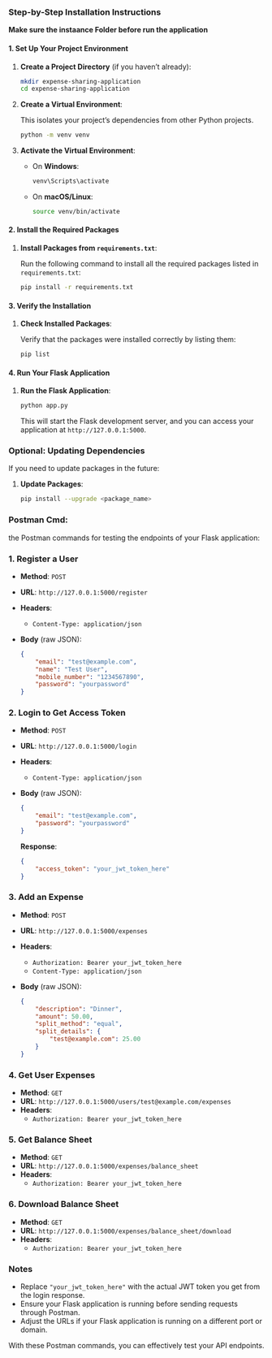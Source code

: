 ### Step-by-Step Installation Instructions

**Make sure the instaance Folder before run the application**

#### 1. **Set Up Your Project Environment**

1. **Create a Project Directory** (if you haven’t already):

    ```bash
    mkdir expense-sharing-application
    cd expense-sharing-application
    ```

2. **Create a Virtual Environment**:

    This isolates your project’s dependencies from other Python projects.

    ```bash
    python -m venv venv
    ```

3. **Activate the Virtual Environment**:

    - On **Windows**:
      ```bash
      venv\Scripts\activate
      ```
    - On **macOS/Linux**:
      ```bash
      source venv/bin/activate
      ```
#### 2. **Install the Required Packages**

1. **Install Packages from `requirements.txt`**:

    Run the following command to install all the required packages listed in `requirements.txt`:

    ```bash
    pip install -r requirements.txt
    ```

#### 3. **Verify the Installation**

1. **Check Installed Packages**:

    Verify that the packages were installed correctly by listing them:

    ```bash
    pip list
    ```

#### 4. **Run Your Flask Application**
1. **Run the Flask Application**:

    ```bash
    python app.py
    ```

    This will start the Flask development server, and you can access your application at `http://127.0.0.1:5000`.

### Optional: Updating Dependencies

If you need to update packages in the future:

1. **Update Packages**:

    ```bash
    pip install --upgrade <package_name>
    ```
### Postman Cmd:

the Postman commands for testing the endpoints of your Flask application:
### 1. **Register a User**

- **Method**: `POST`
- **URL**: `http://127.0.0.1:5000/register`
- **Headers**:
  - `Content-Type: application/json`
- **Body** (raw JSON):

  ```json
  {
      "email": "test@example.com",
      "name": "Test User",
      "mobile_number": "1234567890",
      "password": "yourpassword"
  }
  ```

### 2. **Login to Get Access Token**

- **Method**: `POST`
- **URL**: `http://127.0.0.1:5000/login`
- **Headers**:
  - `Content-Type: application/json`
- **Body** (raw JSON):

  ```json
  {
      "email": "test@example.com",
      "password": "yourpassword"
  }
  ```

  **Response**:

  ```json
  {
      "access_token": "your_jwt_token_here"
  }
  ```

### 3. **Add an Expense**

- **Method**: `POST`
- **URL**: `http://127.0.0.1:5000/expenses`
- **Headers**:
  - `Authorization: Bearer your_jwt_token_here`
  - `Content-Type: application/json`
- **Body** (raw JSON):

  ```json
  {
      "description": "Dinner",
      "amount": 50.00,
      "split_method": "equal",
      "split_details": {
          "test@example.com": 25.00
      }
  }
  ```

### 4. **Get User Expenses**

- **Method**: `GET`
- **URL**: `http://127.0.0.1:5000/users/test@example.com/expenses`
- **Headers**:
  - `Authorization: Bearer your_jwt_token_here`

### 5. **Get Balance Sheet**

- **Method**: `GET`
- **URL**: `http://127.0.0.1:5000/expenses/balance_sheet`
- **Headers**:
  - `Authorization: Bearer your_jwt_token_here`

### 6. **Download Balance Sheet**

- **Method**: `GET`
- **URL**: `http://127.0.0.1:5000/expenses/balance_sheet/download`
- **Headers**:
  - `Authorization: Bearer your_jwt_token_here`

### Notes

- Replace `"your_jwt_token_here"` with the actual JWT token you get from the login response.
- Ensure your Flask application is running before sending requests through Postman.
- Adjust the URLs if your Flask application is running on a different port or domain.

With these Postman commands, you can effectively test your API endpoints.

